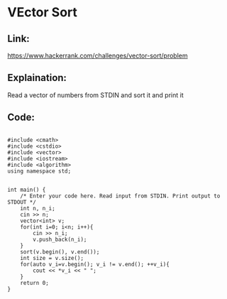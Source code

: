 # VEctor Sort 

## Link:

https://www.hackerrank.com/challenges/vector-sort/problem

## Explaination:

Read a vector of numbers from STDIN and sort it and print it 

## Code:

```

#include <cmath>
#include <cstdio>
#include <vector>
#include <iostream>
#include <algorithm>
using namespace std;


int main() {
    /* Enter your code here. Read input from STDIN. Print output to STDOUT */ 
    int n, n_i;
    cin >> n;
    vector<int> v;
    for(int i=0; i<n; i++){
        cin >> n_i;
        v.push_back(n_i);
    }
    sort(v.begin(), v.end());
    int size = v.size();
    for(auto v_i=v.begin(); v_i != v.end(); ++v_i){
        cout << *v_i << " ";
    }
    return 0;
}


```
